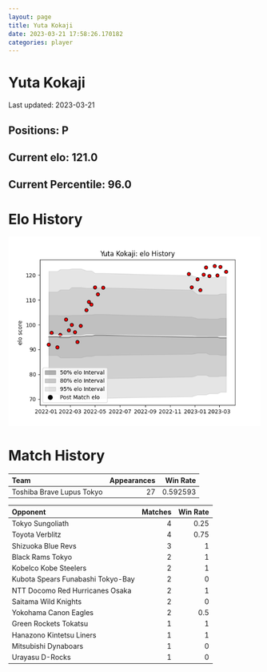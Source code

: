 ```yaml
---  
layout: page  
title: Yuta Kokaji  
date: 2023-03-21 17:58:26.170182  
categories: player  
---
```

# Yuta Kokaji


Last updated: 2023-03-21
## Positions: P

## Current elo: 121.0

## Current Percentile: 96.0

# Elo History


![elo history](history_YutaKokaji.png)
# Match History


| Team                      |   Appearances |   Win Rate |
|:--------------------------|--------------:|-----------:|
| Toshiba Brave Lupus Tokyo |            27 |   0.592593 |

| Opponent                          |   Matches |   Win Rate |
|:----------------------------------|----------:|-----------:|
| Tokyo Sungoliath                  |         4 |       0.25 |
| Toyota Verblitz                   |         4 |       0.75 |
| Shizuoka Blue Revs                |         3 |       1    |
| Black Rams Tokyo                  |         2 |       1    |
| Kobelco Kobe Steelers             |         2 |       1    |
| Kubota Spears Funabashi Tokyo-Bay |         2 |       0    |
| NTT Docomo Red Hurricanes Osaka   |         2 |       1    |
| Saitama Wild Knights              |         2 |       0    |
| Yokohama Canon Eagles             |         2 |       0.5  |
| Green Rockets Tokatsu             |         1 |       1    |
| Hanazono Kintetsu Liners          |         1 |       1    |
| Mitsubishi Dynaboars              |         1 |       0    |
| Urayasu D-Rocks                   |         1 |       0    |
